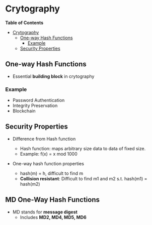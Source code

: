 # Crytography
<!-- markdown-toc start - Don't edit this section. Run M-x markdown-toc-refresh-toc -->
**Table of Contents**

- [Crytography](#crytography)
    - [One-way Hash Functions](#one-way-hash-functions)
        - [Example](#example)
    - [Security Properties](#security-properties)

<!-- markdown-toc end -->

## One-way Hash Functions
* Essential **building block** in crytography

### Example
* Password Authentication
* Integrity Preservation
* Blockchain

## Security Properties
* Difference from Hash function
    * Hash function: maps arbitrary size data to data of fixed size.
    * Example: f(x) = x mod 1000

* One-way hash function properties
    * hash(m) = h, difficult to find m
    * **Collision resistant**: Difficult to find m1 and m2 s.t. hash(m1) = hash(m2)

## MD One-Way Hash Functions
* MD stands for **message digest**
    * Includes **MD2, MD4, MD5, MD6**
